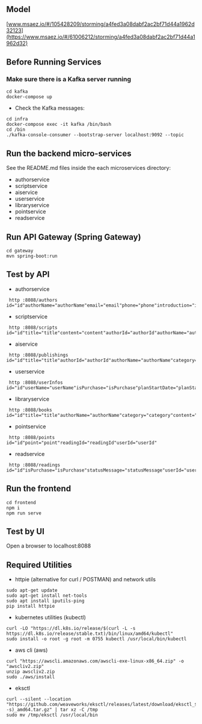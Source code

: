 # 

## Model
[www.msaez.io/#/105428209/storming/a4fed3a08dabf2ac2bf71d44a1962d32123](https://www.msaez.io/#/61006212/storming/a4fed3a08dabf2ac2bf71d44a1962d32)

## Before Running Services
### Make sure there is a Kafka server running
```
cd kafka
docker-compose up
```
- Check the Kafka messages:
```
cd infra
docker-compose exec -it kafka /bin/bash
cd /bin
./kafka-console-consumer --bootstrap-server localhost:9092 --topic
```

## Run the backend micro-services
See the README.md files inside the each microservices directory:

- authorservice
- scriptservice
- aiservice
- userservice
- libraryservice
- pointservice
- readservice


## Run API Gateway (Spring Gateway)
```
cd gateway
mvn spring-boot:run
```

## Test by API
- authorservice
```
 http :8088/authors id="id"authorName="authorName"email="email"phone="phone"introduction="introduction"portfolioUrl="portfolioUrl"isApproved="isApproved"
```
- scriptservice
```
 http :8088/scripts id="id"title="title"content="content"authorId="authorId"authorName="authorName"notifyStatus="notifyStatus"
```
- aiservice
```
 http :8088/publishings id="id"title="title"authorId="authorId"authorName="authorName"category="category"content="content"summaryContent="summaryContent"coverImagePath="coverImagePath"pdfPath="pdfPath"price="price"notifyStatus="notifyStatus"manuscriptId="manuscriptId"
```
- userservice
```
 http :8088/userInfos id="id"userName="userName"isPurchase="isPurchase"planStartDate="planStartDate"planEndDate="planEndDate"loginId="loginId"loginPw="loginPw"
```
- libraryservice
```
 http :8088/books id="id"title="title"authorName="authorName"category="category"content="content"summaryContent="summaryContent"image="image"pdfPath="pdfPath"price="price"isBestSeller="isBestSeller"subscriptionCount="subscriptionCount"
```
- pointservice
```
 http :8088/points id="id"point="point"readingId="readingId"userId="userId"
```
- readservice
```
 http :8088/readings id="id"isPurchase="isPurchase"statusMessage="statusMessage"userId="userId"bookId="bookId"
```


## Run the frontend
```
cd frontend
npm i
npm run serve
```

## Test by UI
Open a browser to localhost:8088

## Required Utilities

- httpie (alternative for curl / POSTMAN) and network utils
```
sudo apt-get update
sudo apt-get install net-tools
sudo apt install iputils-ping
pip install httpie
```

- kubernetes utilities (kubectl)
```
curl -LO "https://dl.k8s.io/release/$(curl -L -s https://dl.k8s.io/release/stable.txt)/bin/linux/amd64/kubectl"
sudo install -o root -g root -m 0755 kubectl /usr/local/bin/kubectl
```

- aws cli (aws)
```
curl "https://awscli.amazonaws.com/awscli-exe-linux-x86_64.zip" -o "awscliv2.zip"
unzip awscliv2.zip
sudo ./aws/install
```

- eksctl 
```
curl --silent --location "https://github.com/weaveworks/eksctl/releases/latest/download/eksctl_$(uname -s)_amd64.tar.gz" | tar xz -C /tmp
sudo mv /tmp/eksctl /usr/local/bin
```
